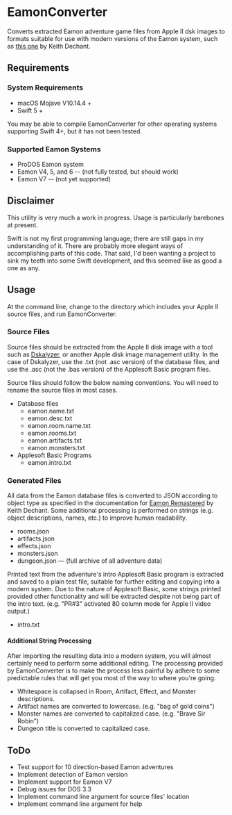 # EamonConverter

Converts extracted Eamon adventure game files from Apple II dsk images to formats suitable for use with modern versions of the Eamon system, such as [this one](https://github.com/kdechant/eamon) by Keith Dechant.

## Requirements

### System Requirements

* macOS Mojave V10.14.4 +
* Swift 5 +

You may be able to compile EamonConverter for other operating systems supporting Swift 4+, but it has not been tested.

### Supported Eamon Systems

* ProDOS Eamon system
* Eamon V4, 5, and 6 -- (not fully tested, but should work)
* Eamon V7 -- (not yet supported)

## Disclaimer

This utility is very much 
a work in progress. Usage is particularly barebones at present.

Swift is not my first programming language; there are still gaps in my understanding of it. There are probably more elegant ways of accomplishing parts of this code. That said, I'd been wanting a project to sink my teeth into some Swift development, and this seemed like as good a one as any. 

## Usage

At the command line, change to the directory which includes your Apple II source files, and run EamonConverter.

### Source Files

Source files should be extracted from the Apple II disk image with a tool such as [Dskalyzer](https://github.com/paleotronic/dskalyzer), or another Apple disk image management utility. In the case of Dskalyzer, use the .txt (not .asc version) of the database files, and use the .asc (not the .bas version) of the Applesoft Basic program files.

Source files should follow the below naming conventions. You will need to rename the source files in most cases.

* Database files
    * eamon.name.txt
    * eamon.desc.txt
    * eamon.room.name.txt
    * eamon.rooms.txt
    * eamon.artifacts.txt
    * eamon.monsters.txt
* Applesoft Basic Programs
    * eamon.intro.txt

### Generated Files

All data from the Eamon database files is converted to JSON according to object type as specified in the documentation for [Eamon Remastered](https://github.com/kdechant/eamon) by Keith Dechant. Some additional processing is performed on strings (e.g. object descriptions, names, etc.) to improve human readability.

* rooms.json
* artifacts.json
* effects.json
* monsters.json
* dungeon.json — (full archive of all adventure data)

Printed text from the adventure's intro Applesoft Basic program is extracted and saved to a plain test file, suitable for further editing and copying into a modern system. Due to the nature of Applesoft Basic, some strings printed provided other functionality and will be extracted despite not being part of the intro text. (e.g. "PR#3" activated 80 column mode for Apple II video output.)

* intro.txt

#### Additional String Processing

After importing the resulting data into a modern system, you will almost certainly need to perform some additional editing. The processing provided by EamonConverter is to make the process less painful by adhere to some predictable rules that will get you most of the way to where you're going.

* Whitespace is collapsed in Room, Artifact, Effect, and Monster descriptions.
* Artifact names are converted to lowercase. (e.g. "bag of gold coins")
* Monster names are converted to capitalized case. (e.g. "Brave Sir Robin")
* Dungeon title is converted to capitalized case.

## ToDo

* Test support for 10 direction-based Eamon adventures
* Implement detection of Eamon version
* Implement support for Eamon V7
* Debug issues for DOS 3.3
* Implement command line argument for source files' location
* Implement command line argument for help
